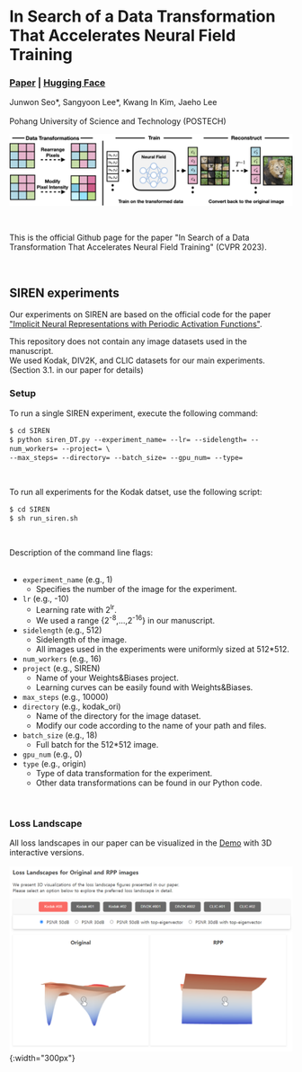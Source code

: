 # In Search of a Data Transformation That Accelerates Neural Field Training
### [Paper](https://arxiv.org/abs/2311.17094) | [Hugging Face](https://huggingface.co/papers/2311.17094)

Junwon Seo\*, Sangyoon Lee\*, Kwang In Kim, Jaeho Lee<br><br>
Pohang University of Science and Technology (POSTECH)

![pipeline](./assets/pipeline1.png)

<br>

This is the official Github page for the paper "In Search of a Data Transformation That Accelerates Neural Field Training" (CVPR 2023).

<br>

## SIREN experiments

Our experiments on SIREN are based on the official code for the paper ["Implicit Neural Representations with Periodic Activation Functions"](https://github.com/vsitzmann/siren).<br>

This repository does not contain any image datasets used in the manuscript.<br>
We used Kodak, DIV2K, and CLIC datasets for our main experiments. (Section 3.1. in our paper for details)
<br>

### Setup

To run a single SIREN experiment, execute the following command:

```
$ cd SIREN
$ python siren_DT.py --experiment_name= --lr= --sidelength= --num_workers= --project= \
--max_steps= --directory= --batch_size= --gpu_num= --type=
```
<br>

To run all experiments for the Kodak datset, use the following script:

```
$ cd SIREN
$ sh run_siren.sh
```
<br>

Description of the command line flags: <br><br>

* `experiment_name` (e.g., 1)
    * Specifies the number of the image for the experiment.
* `lr` (e.g., -10)
    * Learning rate with 2<sup>lr</sup>.
    * We used a range {2<sup>-8</sup>,...,2<sup>-16</sup>} in our manuscript.
* `sidelength` (e.g., 512)
    * Sidelength of the image.
    * All images used in the experiments were uniformly sized at 512*512.
* `num_workers` (e.g., 16)
* `project` (e.g., SIREN)
    * Name of your Weights&Biases project.
    * Learning curves can be easily found with Weights&Biases.
* `max_steps` (e.g., 10000)
* `directory` (e.g., kodak_ori)
    * Name of the directory for the image dataset.
    * Modify our code according to the name of your path and files.
* `batch_size` (e.g., 18)
    * Full batch for the 512*512 image.
* `gpu_num` (e.g., 0)
* `type` (e.g., origin)
    * Type of data transformation for the experiment.
    * Other data transformations can be found in our Python code.

<br>

### Loss Landscape

All loss landscapes in our paper can be visualized in the [Demo](https://huggingface.co/spaces/lyunm1206/Interactive_Loss_Landscapes) with 3D interactive versions.<br>
<br>
![Demo](./assets/demo.png){:width="300px"}